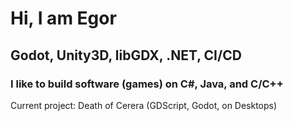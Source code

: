 # Hi, I am Egor

## Godot, Unity3D, libGDX, .NET, CI/CD

### I like to build software (games) on C#, Java, and C/C++

Current project: Death of Cerera (GDScript, Godot, on Desktops)
